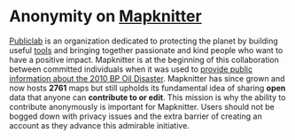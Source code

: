 # Anonymity on [Mapknitter](https://mapknitter.org)

[Publiclab](https://publiclab.org) is an organization dedicated to protecting the planet by building useful [tools](https://github.com/publiclab) and bringing together passionate and kind people who want to have a positive impact. Mapknitter is at the beginning of this collaboration between committed individuals when it was used to [provide public information about the 2010 BP Oil Disaster](https://publiclab.org/wiki/stories). Mapknitter has since grown and now hosts **2761** maps but still upholds its fundamental idea of sharing **open** data that anyone can **contribute to or edit**. This mission is why the ability to contribute anonymously is important for Mapknitter. Users should not be bogged down with privacy issues and the extra barrier of creating an account as they advance this admirable initiative.
